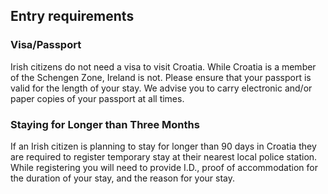 ## Entry requirements

### **Visa/Passport**

Irish citizens do not need a visa to visit Croatia. While Croatia is a member of the Schengen Zone, Ireland is not. Please ensure that your passport is valid for the length of your stay. We advise you to carry electronic and/or paper copies of your passport at all times.

### **Staying for Longer than Three Months**

If an Irish citizen is planning to stay for longer than 90 days in Croatia they are required to register temporary stay at their nearest local police station. While registering you will need to provide I.D., proof of accommodation for the duration of your stay, and the reason for your stay.